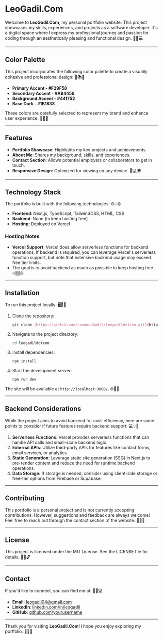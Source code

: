 # LeoGadil.Com

Welcome to **LeoGadil.Com**, my personal portfolio website. This project showcases my skills, experiences, and projects as a software developer. It's a digital space where I express my professional journey and passion for coding through an aesthetically pleasing and functional design. 🎨✨💻

---

## Color Palette

This project incorporates the following color palette to create a visually cohesive and professional design: 🎨📚🎉

- **Primary Accent - #F29F58**
- **Secondary Accent - #AB4459**
- **Background Accent - #441752**
- **Base Dark - #1B1833**

These colors are carefully selected to represent my brand and enhance user experience. 🎨🌟✨

---

## Features

- **Portfolio Showcase**: Highlights my key projects and achievements.
- **About Me**: Shares my background, skills, and experiences.
- **Contact Section**: Allows potential employers or collaborators to get in touch.
- **Responsive Design**: Optimized for viewing on any device. 📱💻🌍

---

## Technology Stack

The portfolio is built with the following technologies: ⚙️💡🌐

- **Frontend**: Next.js, TypeScript, TailwindCSS, HTML, CSS
- **Backend**: None (to keep hosting free)
- **Hosting**: Deployed on Vercel

### Hosting Notes

- **Vercel Support**: Vercel does allow serverless functions for backend operations. If backend is required, you can leverage Vercel's serverless function support, but note that extensive backend usage may exceed free tier limits.
- The goal is to avoid backend as much as possible to keep hosting free. 🔥🆓🌐

---

## Installation

To run this project locally: 🖥️🔧📂

1. Clone the repository:
   ```bash
   git clone [https://github.com/LeoooooGadil/leogadildotcom.git](https://github.com/LeoooooGadil/leogadildotcom.git)
   ```
2. Navigate to the project directory:
   ```bash
   cd leogadildotcom
   ```
3. Install dependencies:
   ```bash
   npm install
   ```
4. Start the development server:
   ```bash
   npm run dev
   ```

The site will be available at `http://localhost:3000/`. 🌐🚀🎉

---

## Backend Considerations

While the project aims to avoid backend for cost-efficiency, here are some points to consider if future features require backend support: 💻💡🤔

1. **Serverless Functions**: Vercel provides serverless functions that can handle API calls and small-scale backend logic.
2. **External APIs**: Utilize third-party APIs for features like contact forms, email services, or analytics.
3. **Static Generation**: Leverage static site generation (SSG) in Next.js to pre-render content and reduce the need for runtime backend operations.
4. **Data Storage**: If storage is needed, consider using client-side storage or free-tier options from Firebase or Supabase.

---

## Contributing

This portfolio is a personal project and is not currently accepting contributions. However, suggestions and feedback are always welcome! Feel free to reach out through the contact section of the website. 💬🤝✨

---

## License

This project is licensed under the MIT License. See the LICENSE file for details. 📜✅🔓

---

## Contact

If you'd like to connect, you can find me at: 📧🌐💻

- **Email**: [leogadil04@gmail.com](mailto:leogadil04@gmail.com)
- **LinkedIn**: [linkedin.com/in/leogadil](https://linkedin.com/in/leogadil)
- **GitHub**: [github.com/yourusername](https://github.com/LeoooooGadil)

---

Thank you for visiting **LeoGadil.Com**! I hope you enjoy exploring my portfolio. 🙏🌟🎉

